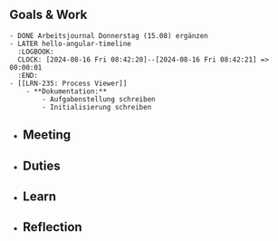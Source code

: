 ## Goals & Work
	- DONE Arbeitsjournal Donnerstag (15.08) ergänzen
	- LATER hello-angular-timeline
	  :LOGBOOK:
	  CLOCK: [2024-08-16 Fri 08:42:20]--[2024-08-16 Fri 08:42:21] =>  00:00:01
	  :END:
	- [[LRN-235: Process Viewer]]
		- **Dokumentation:**
			- Aufgabenstellung schreiben
			- Initialisierung schreiben
- ## Meeting
- ## Duties
- ## Learn
- ## Reflection